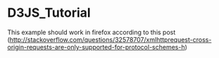 ﻿# D3JS_Tutorial
This example should work in firefox according to this post (http://stackoverflow.com/questions/32578707/xmlhttprequest-cross-origin-requests-are-only-supported-for-protocol-schemes-h)
